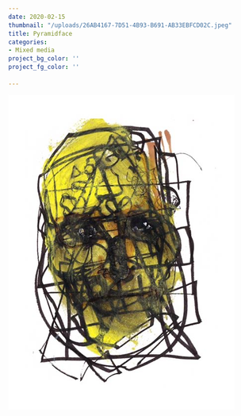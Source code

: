 ```yaml
---
date: 2020-02-15
thumbnail: "/uploads/26AB4167-7D51-4B93-B691-AB33EBFCD02C.jpeg"
title: Pyramidface
categories:
- Mixed media
project_bg_color: ''
project_fg_color: ''

---
```

![](/uploads/26AB4167-7D51-4B93-B691-AB33EBFCD02C.jpeg)